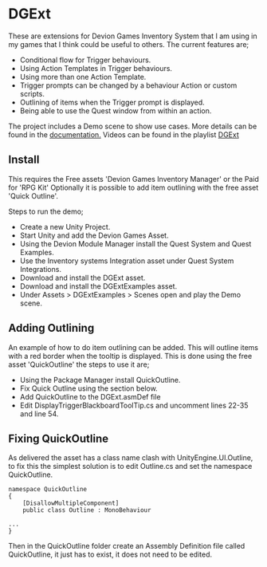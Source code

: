 # DGExt
These are extensions for Devion Games Inventory System that I am using in my games that I think could be useful to others. The current features are;
- Conditional flow for Trigger behaviours.
- Using Action Templates in Trigger behaviours.
- Using more than one Action Template.
- Trigger prompts can be changed by a behaviour Action or custom scripts.
- Outlining of items when the Trigger prompt is displayed.
- Being able to use the Quest window from within an action.

The project includes a Demo scene to show use cases. More details can be found in the [documentation.](/Documentation/Sub-ActionTemplates.pdf)
Videos can be found in the playlist [DGExt](https://www.youtube.com/playlist?list=PLCZolJ4GDO6_87a42ku9bACn9FbKyGVQJ)

## Install
This requires the Free assets 'Devion Games Inventory Manager' or the Paid for 'RPG Kit'
Optionally it is possible to add item outlining with the free asset 'Quick Outline'.

Steps to run the demo;
- Create a new Unity Project.
- Start Unity and add the Devion Games Asset.
- Using the Devion Module Manager install the Quest System and Quest Examples.
- Use the Inventory systems Integration asset under Quest System Integrations.
- Download and install the DGExt asset.
- Download and install the DGExtExamples asset.
- Under Assets > DGExtExamples > Scenes open and play the Demo scene.

## Adding Outlining
An example of how to do item outlining can be added. This will outline items with a red border when the tooltip is displayed.
This is done using the free asset 'QuickOutline' the steps to use it are;
- Using the Package Manager install QuickOutline.
- Fix Quick Outline using the section below.
- Add QuickOutline to the DGExt.asmDef file
- Edit DisplayTriggerBlackboardToolTip.cs and uncomment lines 22-35 and line 54.

## Fixing QuickOutline
As delivered the asset has a class name clash with UnityEngine.UI.Outline, to fix this the simplest solution is to edit Outline.cs and set the namespace QuickOutline.

```
namespace QuickOutline
{
    [DisallowMultipleComponent]
    public class Outline : MonoBehaviour

...
}
```

Then in the QuickOutline folder create an Assembly Definition file called QuickOutline, it just has to exist, it does not need to be edited.